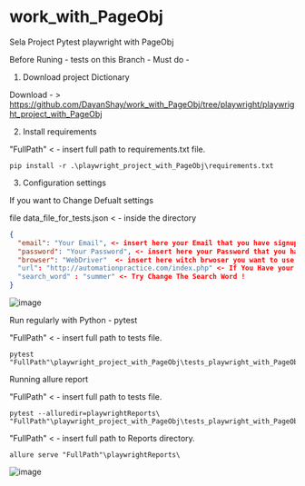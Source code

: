 # work_with_PageObj
Sela Project Pytest playwright with PageObj

Before Runing - tests on this Branch - Must do -

1) Download project Dictionary


Download - > https://github.com/DayanShay/work_with_PageObj/tree/playwright/playwright_project_with_PageObj

2) Install requirements

"FullPath" < - insert full path to requirements.txt file.

```commandline
pip install -r .\playwright_project_with_PageObj\requirements.txt 
```

3) Configuration settings 

If you want to Change Defualt settings 

file data_file_for_tests.json < - inside the directory

```json
{
  "email": "Your Email", <- insert here your Email that you have signup with
  "password": "Your Password", <- insert here your Password that you have signup with
  "browser": "WebDriver"  <- insert here witch brwoser you want to use for the tests - "Chrome" OR "Firefox" ONLY ! 
  "url": "http://automationpractice.com/index.php" <- If You Have your Local Server - you can change the url here.
  "search_word" : "summer" <- Try Change The Search Word ! 
}
```
![image](https://user-images.githubusercontent.com/108628136/185513559-8e01d551-b6d1-46f1-9430-d8034e7d94c8.png)

Run regularly with Python - pytest

"FullPath" < - insert full path to tests file.

```commandline
pytest "FullPath"\playwright_project_with_PageObj\tests_playwright_with_PageObj.py
```


Running allure report

"FullPath" < - insert full path to tests file.

```commandline
pytest --alluredir=playwrightReports\ "FullPath"\playwright_project_with_PageObj\tests_playwright_with_PageObj.py
```
"FullPath" < - insert full path to Reports directory.

```commandline
allure serve "FullPath"\playwrightReports\
```
![image](https://user-images.githubusercontent.com/108628136/185263434-42746437-4e70-475f-8576-bf8d78c2c4fc.png)
